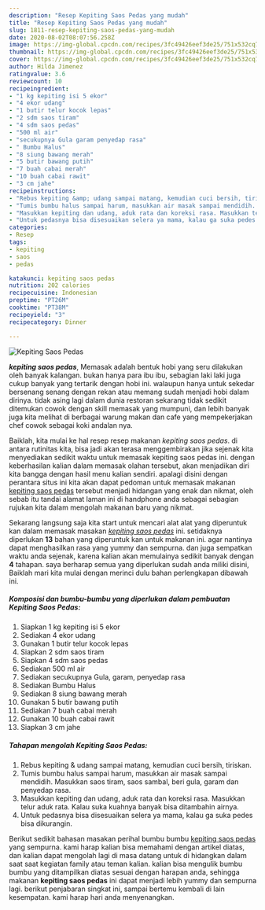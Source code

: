 ```yaml
---
description: "Resep Kepiting Saos Pedas yang mudah"
title: "Resep Kepiting Saos Pedas yang mudah"
slug: 1811-resep-kepiting-saos-pedas-yang-mudah
date: 2020-08-02T08:07:56.258Z
image: https://img-global.cpcdn.com/recipes/3fc49426eef3de25/751x532cq70/kepiting-saos-pedas-foto-resep-utama.jpg
thumbnail: https://img-global.cpcdn.com/recipes/3fc49426eef3de25/751x532cq70/kepiting-saos-pedas-foto-resep-utama.jpg
cover: https://img-global.cpcdn.com/recipes/3fc49426eef3de25/751x532cq70/kepiting-saos-pedas-foto-resep-utama.jpg
author: Hilda Jimenez
ratingvalue: 3.6
reviewcount: 10
recipeingredient:
- "1 kg kepiting isi 5 ekor"
- "4 ekor udang"
- "1 butir telur kocok lepas"
- "2 sdm saos tiram"
- "4 sdm saos pedas"
- "500 ml air"
- "secukupnya Gula garam penyedap rasa"
- " Bumbu Halus"
- "8 siung bawang merah"
- "5 butir bawang putih"
- "7 buah cabai merah"
- "10 buah cabai rawit"
- "3 cm jahe"
recipeinstructions:
- "Rebus kepiting &amp; udang sampai matang, kemudian cuci bersih, tiriskan."
- "Tumis bumbu halus sampai harum, masukkan air masak sampai mendidih. Masukkan saos tiram, saos sambal, beri gula, garam dan penyedap rasa."
- "Masukkan kepiting dan udang, aduk rata dan koreksi rasa. Masukkan telur aduk rata. Kalau suka kuahnya banyak bisa ditambahin airnya."
- "Untuk pedasnya bisa disesuaikan selera ya mama, kalau ga suka pedes bisa dikurangin."
categories:
- Resep
tags:
- kepiting
- saos
- pedas

katakunci: kepiting saos pedas 
nutrition: 202 calories
recipecuisine: Indonesian
preptime: "PT26M"
cooktime: "PT38M"
recipeyield: "3"
recipecategory: Dinner

---
```



![Kepiting Saos Pedas](https://img-global.cpcdn.com/recipes/3fc49426eef3de25/751x532cq70/kepiting-saos-pedas-foto-resep-utama.jpg)

<b><i>kepiting saos pedas</i></b>, Memasak adalah bentuk hobi yang seru dilakukan oleh banyak kalangan. bukan hanya para ibu ibu, sebagian laki laki juga cukup banyak yang tertarik dengan hobi ini. walaupun hanya untuk sekedar bersenang senang dengan rekan atau memang sudah menjadi hobi dalam dirinya. tidak asing lagi dalam dunia restoran sekarang tidak sedikit ditemukan cowok dengan skill memasak yang mumpuni, dan lebih banyak juga kita melihat di berbagai warung makan dan cafe yang mempekerjakan chef cowok sebagai koki andalan nya.



Baiklah, kita mulai ke hal resep resep makanan <i>kepiting saos pedas</i>. di antara rutinitas kita, bisa jadi akan terasa menggembirakan jika sejenak kita menyediakan sedikit waktu untuk memasak kepiting saos pedas ini. dengan keberhasilan kalian dalam memasak olahan tersebut, akan menjadikan diri kita bangga dengan hasil menu kalian sendiri. apalagi disini dengan perantara situs ini kita akan dapat pedoman untuk memasak makanan <u>kepiting saos pedas</u> tersebut menjadi hidangan yang enak dan nikmat, oleh sebab itu tandai alamat laman ini di handphone anda sebagai sebagian rujukan kita dalam mengolah makanan baru yang nikmat.


Sekarang langsung saja kita start untuk mencari alat alat yang diperuntuk kan dalam memasak masakan <u><i>kepiting saos pedas</i></u> ini. setidaknya diperlukan <b>13</b> bahan yang diperuntuk kan untuk makanan ini. agar nantinya dapat menghasilkan rasa yang yummy dan sempurna. dan juga sempatkan waktu anda sejenak, karena kalian akan memulainya sedikit banyak dengan <b>4</b> tahapan. saya berharap semua yang diperlukan sudah anda miliki disini, Baiklah mari kita mulai dengan merinci dulu bahan perlengkapan dibawah ini.

<!--inarticleads1-->

##### Komposisi dan bumbu-bumbu yang diperlukan dalam pembuatan Kepiting Saos Pedas:

1. Siapkan 1 kg kepiting isi 5 ekor
1. Sediakan 4 ekor udang
1. Gunakan 1 butir telur kocok lepas
1. Siapkan 2 sdm saos tiram
1. Siapkan 4 sdm saos pedas
1. Sediakan 500 ml air
1. Sediakan secukupnya Gula, garam, penyedap rasa
1. Sediakan  Bumbu Halus
1. Sediakan 8 siung bawang merah
1. Gunakan 5 butir bawang putih
1. Sediakan 7 buah cabai merah
1. Gunakan 10 buah cabai rawit
1. Siapkan 3 cm jahe




<!--inarticleads2-->

##### Tahapan mengolah Kepiting Saos Pedas:

1. Rebus kepiting &amp; udang sampai matang, kemudian cuci bersih, tiriskan.
1. Tumis bumbu halus sampai harum, masukkan air masak sampai mendidih. Masukkan saos tiram, saos sambal, beri gula, garam dan penyedap rasa.
1. Masukkan kepiting dan udang, aduk rata dan koreksi rasa. Masukkan telur aduk rata. Kalau suka kuahnya banyak bisa ditambahin airnya.
1. Untuk pedasnya bisa disesuaikan selera ya mama, kalau ga suka pedes bisa dikurangin.




Berikut sedikit bahasan masakan perihal bumbu bumbu <u>kepiting saos pedas</u> yang sempurna. kami harap kalian bisa memahami dengan artikel diatas, dan kalian dapat mengolah lagi di masa datang untuk di hidangkan dalam saat saat kegiatan family atau teman kalian. kalian bisa mengulik bumbu bumbu yang ditampilkan diatas sesuai dengan harapan anda, sehingga makanan <b>kepiting saos pedas</b> ini dapat menjadi lebih yummy dan sempurna lagi. berikut penjabaran singkat ini, sampai bertemu kembali di lain kesempatan. kami harap hari anda menyenangkan.
